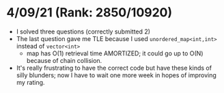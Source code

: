 # 4/09/21 (Rank: 2850/10920)

- I solved three questions (correctly submitted 2)
- The last question gave me TLE because I used `unordered_map<int,int>` instead of `vector<int>`
  - map has O(1) retrieval time AMORTIZED; it could go up to O(N) because of chain collision.
- It's really frustrating to have the correct code but have these kinds of silly blunders; now I have to wait one more week in hopes of improving my rating.
